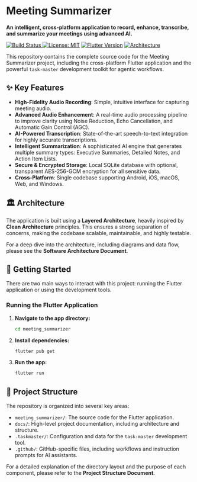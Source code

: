 # Meeting Summarizer

**An intelligent, cross-platform application to record, enhance, transcribe, and summarize your meetings using advanced AI.**

[![Build Status](https://github.com/yhsung/meeting-summarizer/actions/workflows/ci.yml/badge.svg)
](https://github.com/yhsung/meeting-summarizer/actions/workflows/ci.yml)
[![License: MIT](https://img.shields.io/badge/License-MIT-yellow.svg)](https://opensource.org/licenses/MIT)
[![Flutter Version](https://img.shields.io/badge/Flutter-3.x-blue)](https://flutter.dev)
[![Architecture](https://img.shields.io/badge/Architecture-Clean%20%26%20Layered-orange)](docs/architecture.md)

This repository contains the complete source code for the Meeting Summarizer project, including the cross-platform Flutter application and the powerful `task-master` development toolkit for agentic workflows.

## ✨ Key Features

-   **High-Fidelity Audio Recording**: Simple, intuitive interface for capturing meeting audio.
-   **Advanced Audio Enhancement**: A real-time audio processing pipeline to improve clarity using Noise Reduction, Echo Cancellation, and Automatic Gain Control (AGC).
-   **AI-Powered Transcription**: State-of-the-art speech-to-text integration for highly accurate transcriptions.
-   **Intelligent Summarization**: A sophisticated AI engine that generates multiple summary types: Executive Summaries, Detailed Notes, and Action Item Lists.
-   **Secure & Encrypted Storage**: Local SQLite database with optional, transparent AES-256-GCM encryption for all sensitive data.
-   **Cross-Platform**: Single codebase supporting Android, iOS, macOS, Web, and Windows.

## 🏛️ Architecture

The application is built using a **Layered Architecture**, heavily inspired by **Clean Architecture** principles. This ensures a strong separation of concerns, making the codebase scalable, maintainable, and highly testable.

For a deep dive into the architecture, including diagrams and data flow, please see the **Software Architecture Document**.

## 🚀 Getting Started

There are two main ways to interact with this project: running the Flutter application or using the development tools.

### Running the Flutter Application

1.  **Navigate to the app directory:**
    ```bash
    cd meeting_summarizer
    ```
2.  **Install dependencies:**
    ```bash
    flutter pub get
    ```
3.  **Run the app:**
    ```bash
    flutter run
    ```

## 📂 Project Structure

The repository is organized into several key areas:

-   `meeting_summarizer/`: The source code for the Flutter application.
-   `docs/`: High-level project documentation, including architecture and structure.
-   `.taskmaster/`: Configuration and data for the `task-master` development tool.
-   `.github/`: GitHub-specific files, including workflows and instruction prompts for AI assistants.

For a detailed explanation of the directory layout and the purpose of each component, please refer to the **Project Structure Document**.
